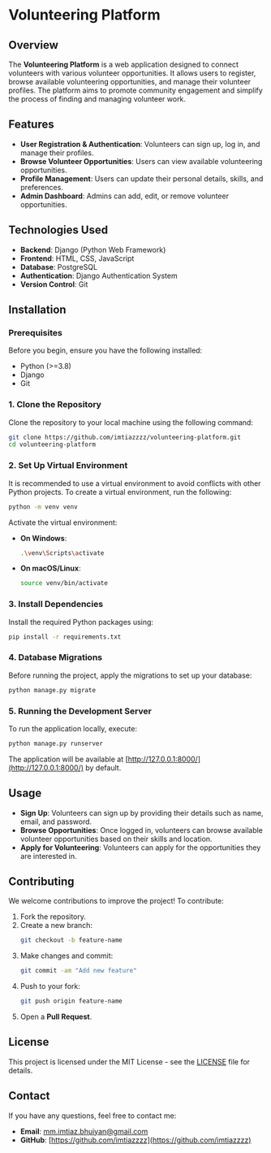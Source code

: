 # Volunteering Platform  

## Overview  
The **Volunteering Platform** is a web application designed to connect volunteers with various volunteer opportunities. It allows users to register, browse available volunteering opportunities, and manage their volunteer profiles. The platform aims to promote community engagement and simplify the process of finding and managing volunteer work.  

## Features  
- **User Registration & Authentication**: Volunteers can sign up, log in, and manage their profiles.  
- **Browse Volunteer Opportunities**: Users can view available volunteering opportunities.  
- **Profile Management**: Users can update their personal details, skills, and preferences.  
- **Admin Dashboard**: Admins can add, edit, or remove volunteer opportunities.  

## Technologies Used  
- **Backend**: Django (Python Web Framework)  
- **Frontend**: HTML, CSS, JavaScript 
- **Database**: PostgreSQL  
- **Authentication**: Django Authentication System  
- **Version Control**: Git  

## Installation  

### Prerequisites  
Before you begin, ensure you have the following installed:  
- Python (>=3.8)  
- Django  
- Git  

### 1. Clone the Repository  
Clone the repository to your local machine using the following command:  

```bash
git clone https://github.com/imtiazzzz/volunteering-platform.git
cd volunteering-platform
```

### 2. Set Up Virtual Environment  
It is recommended to use a virtual environment to avoid conflicts with other Python projects. To create a virtual environment, run the following:  

```bash
python -m venv venv
```

Activate the virtual environment:  

- **On Windows**:  
  ```bash
  .\venv\Scripts\activate
  ```
- **On macOS/Linux**:  
  ```bash
  source venv/bin/activate
  ```

### 3. Install Dependencies  
Install the required Python packages using:  

```bash
pip install -r requirements.txt
```

### 4. Database Migrations  
Before running the project, apply the migrations to set up your database:  

```bash
python manage.py migrate
```

### 5. Running the Development Server  
To run the application locally, execute:  

```bash
python manage.py runserver
```

The application will be available at [http://127.0.0.1:8000/](http://127.0.0.1:8000/) by default.  

## Usage  
- **Sign Up**: Volunteers can sign up by providing their details such as name, email, and password.  
- **Browse Opportunities**: Once logged in, volunteers can browse available volunteer opportunities based on their skills and location.  
- **Apply for Volunteering**: Volunteers can apply for the opportunities they are interested in.  

## Contributing  
We welcome contributions to improve the project! To contribute:  

1. Fork the repository.  
2. Create a new branch:  
   ```bash
   git checkout -b feature-name
   ```
3. Make changes and commit:  
   ```bash
   git commit -am "Add new feature"
   ```
4. Push to your fork:  
   ```bash
   git push origin feature-name
   ```
5. Open a **Pull Request**.  

## License  
This project is licensed under the MIT License - see the [LICENSE](LICENSE) file for details.  

## Contact  
If you have any questions, feel free to contact me:  

- **Email**: [mm.imtiaz.bhuiyan@gmail.com](mailto:mm.imtiaz.bhuiyan@gmail.com)  
- **GitHub**: [https://github.com/imtiazzzz](https://github.com/imtiazzzz)  
